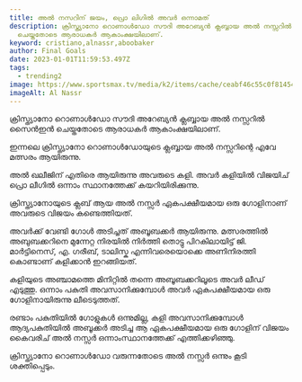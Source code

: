 ```yaml
---
title: അൽ നസറിന് ജയം, പ്രൊ ലിഗിൽ അവർ ഒന്നാമത്
description: ക്രിസ്ത്യാനോ റൊണാൾഡോ സൗദി അറേബ്യൻ ക്ലബ്ബായ അൽ നസ്സറിൽ സൈൻഇൻ
  ചെയ്തതോടെ ആരാധകർ ആകാംക്ഷയിലാണ്.
keyword: cristiano,alnassr,aboobaker
author: Final Goals
date: 2023-01-01T11:59:53.497Z
tags:
  - trending2
image: https://www.sportsmax.tv/media/k2/items/cache/ceabf46c55c0f81454e09d6693f3f05f_XL.jpg
imageAlt: Al Nassr
---
```

ക്രിസ്ത്യാനോ റൊണാൾഡോ സൗദി അറേബ്യൻ ക്ലബ്ബായ അൽ നസ്സറിൽ സൈൻഇൻ ചെയ്തതോടെ ആരാധകർ ആകാംക്ഷയിലാണ്.


ഇന്നലെ ക്രിസ്ത്യാനോ റൊണാൾഡോയുടെ ക്ലബ്ബായ അൽ നസ്സറിന്റെ എവേ മത്സരം ആയിരുന്നു.


അൽ ഖലീജിന് എതിരെ ആയിരുന്നു അവരുടെ കളി.
അവർ കളിയിൽ വിജയിച് പ്രൊ ലീഗിൽ ഒന്നാം സ്ഥാനത്തേക്ക് കയറിയിരിക്കുന്നു. 

ക്രിസ്ത്യാനോയുടെ ക്ലബ്‌ ആയ അൽ നസ്സർ ഏകപക്ഷീയമായ ഒരു ഗോളിനാണ് അവരുടെ വിജയം കണ്ടെത്തിയത്. 

അവർക്ക് വേണ്ടി ഗോൾ അടിച്ചത് അബൂബക്കർ ആയിരുന്നു. മത്സരത്തിൽ അബുബക്കറിനെ മുന്നേറ്റ നിരയിൽ നിർത്തി തൊട്ടു പിറകിലായിട്ട് ജി. മാർട്ടിനെസ്, എ. ഗരീബ്, ടാലിസ്ക എന്നിവരെയൊക്കെ അണിനിരത്തി കൊണ്ടാണ് കളിക്കാൻ ഇറങ്ങിയത്. 

കളിയുടെ അഞ്ചാമത്തെ മിനിറ്റിൽ തന്നെ അബൂബക്കറിലൂടെ അവർ ലീഡ് എടുത്തു. ഒന്നാം പകുതി അവസാനിക്കുമ്പോൾ അവർ ഏകപക്ഷീയമായ ഒരു ഗോളിനായിരുന്നു ലീടെടുത്തത്.


രണ്ടാം പകുതിയിൽ ഗോളുകൾ ഒന്നുമില്ല, കളി അവസാനിക്കുമ്പോൾ ആദ്യപകുതിയിൽ അബൂക്കർ അടിച്ച ആ ഏകപക്ഷീയമായ ഒരു ഗോളിന് വിജയം കൈവരിച് അൽ നസ്സർ ഒന്നാംസ്ഥാനത്തേക്ക് എത്തിക്കഴിഞ്ഞു.


ക്രിസ്ത്യാനോ റൊണാൾഡോ വരുന്നതോടെ അൽ നസ്സർ ഒന്നും കൂടി ശക്തിപ്പെടും.